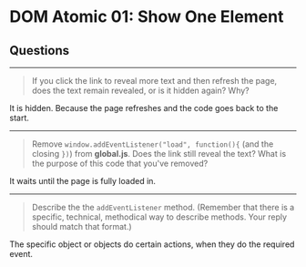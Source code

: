 # DOM Atomic 01: Show One Element

## Questions

---

> If you click the link to reveal more text and then refresh the page, does the text remain revealed, or is it hidden again? Why?

 It is hidden. Because the page refreshes and the code goes back to the start.

---

> Remove `window.addEventListener("load", function(){` (and the closing `})`) from **global.js**. Does the link still reveal the text? What is the purpose of this code that you've removed?

It waits until the page is fully loaded in.

---

> Describe the the `addEventListener` method. (Remember that there is a specific, technical, methodical way to describe methods. Your reply should match that format.)

The specific object or objects do certain actions, when they do the required event.
